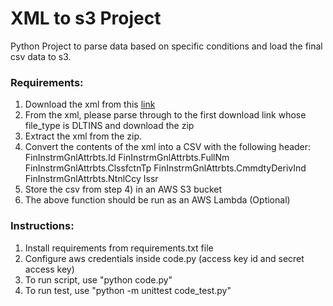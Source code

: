 # XML to s3 Project
Python Project to parse data based on specific conditions and load the final csv data to s3.

### Requirements:
  1. Download the xml from this [link](https://registers.esma.europa.eu/solr/esma_registers_firds_files/select?q=*&fq=publication_date:%5B2021-01-17T00:00:00Z+TO+2021-01-19T23:59:59Z%5D&wt=xml&indent=true&start=0&rows=100)
  2. From the xml, please parse through to the first download link whose file_type is DLTINS and download the zip
  3. Extract the xml from the zip.
  4. Convert the contents of the xml into a CSV with the following header:
      FinInstrmGnlAttrbts.Id
      FinInstrmGnlAttrbts.FullNm
      FinInstrmGnlAttrbts.ClssfctnTp
      FinInstrmGnlAttrbts.CmmdtyDerivInd
      FinInstrmGnlAttrbts.NtnlCcy
      Issr
  5. Store the csv from step 4) in an AWS S3 bucket
  6. The above function should be run as an AWS Lambda (Optional)

### Instructions:
  1. Install requirements from requirements.txt file
  2. Configure aws credentials inside code.py (access key id and secret access key)
  3. To run script, use "python code.py"
  4. To run test, use "python -m unittest code_test.py"
 

